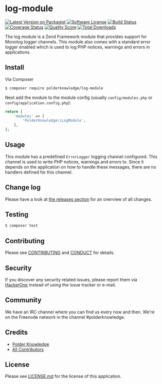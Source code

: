 # log-module

[![Latest Version on Packagist][ico-version]][link-packagist]
[![Software License][ico-license]](LICENSE.md)
[![Build Status][ico-travis]][link-travis]
[![Coverage Status][ico-scrutinizer]][link-scrutinizer]
[![Quality Score][ico-code-quality]][link-code-quality]
[![Total Downloads][ico-downloads]][link-downloads]

The log module is a Zend Framework module that provides support for Monolog logger channels. This module also comes
with a standard error logger enabled which is used to log PHP notices, warnings and errors in applications.

## Install

Via Composer

``` bash
$ composer require polderknowledge/log-module
```

Next add the module to the module config (usually `config/modules.php` or `config/application.config.php`):

```php
return [
    'modules' => [
        'PolderKnowledge\\LogModule',
    ],
];
```

## Usage

This module has a predefined `ErrorLogger` logging channel configured. This channel is used to write PHP notices, 
warnings and errors to. Since it depends on the application on how to handle these messages, there are no handlers 
defined for this channel.

## Change log

Please have a look at [the releases section][link-releases] for an overview of all changes.

## Testing

``` bash
$ composer test
```

## Contributing

Please see [CONTRIBUTING](CONTRIBUTING.md) and [CONDUCT](CONDUCT.md) for details.

## Security

If you discover any security related issues, please report them via [HackerOne](https://hackerone.com/polderknowledge) 
instead of using the issue tracker or e-mail.

## Community

We have an IRC channel where you can find us every now and then. We're on the Freenode network in the
channel #polderknowledge.

## Credits

- [Polder Knowledge][link-author]
- [All Contributors][link-contributors]

## License

Please see [LICENSE.md][link-license] for the license of this application.

[ico-version]: https://img.shields.io/packagist/v/polderknowledge/log-module.svg?style=flat-square
[ico-license]: https://img.shields.io/badge/license-MIT-brightgreen.svg?style=flat-square
[ico-travis]: https://img.shields.io/travis/polderknowledge/log-module/master.svg?style=flat-square
[ico-scrutinizer]: https://img.shields.io/scrutinizer/coverage/g/polderknowledge/log-module.svg?style=flat-square
[ico-code-quality]: https://img.shields.io/scrutinizer/g/polderknowledge/log-module.svg?style=flat-square
[ico-downloads]: https://img.shields.io/packagist/dt/polderknowledge/log-module.svg?style=flat-square

[link-releases]: https://github.com/polderknowledge/log-module/releases
[link-packagist]: https://packagist.org/packages/polderknowledge/log-module
[link-travis]: https://travis-ci.org/polderknowledge/log-module
[link-scrutinizer]: https://scrutinizer-ci.com/g/polderknowledge/log-module/code-structure
[link-code-quality]: https://scrutinizer-ci.com/g/polderknowledge/log-module
[link-downloads]: https://packagist.org/packages/polderknowledge/log-module
[link-author]: https://polderknowledge.com
[link-contributors]: https://github.com/polderknowledge/log-module/contributors
[link-license]: LICENSE.md
